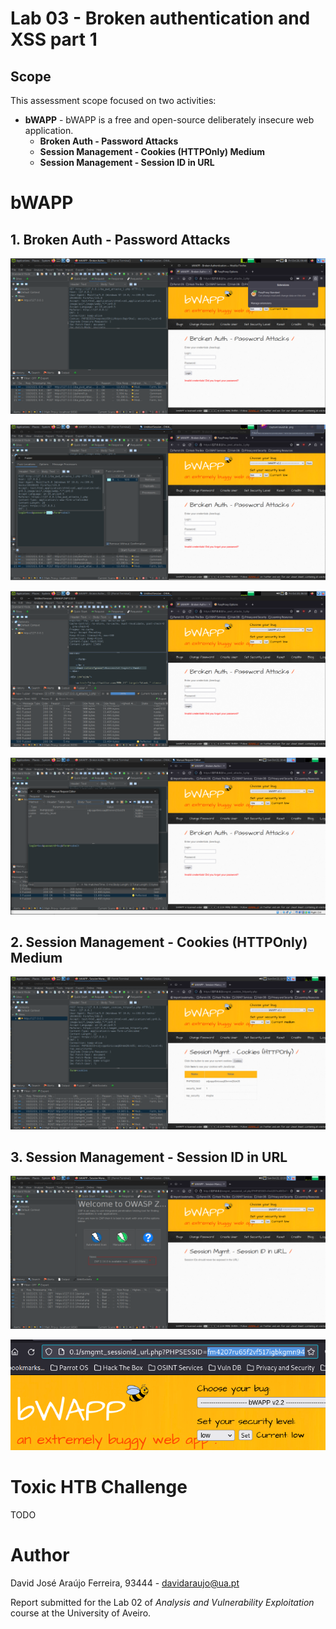 # Lab 03 - Broken authentication and XSS part 1

## Scope

This assessment scope focused on two activities:

- **bWAPP** - bWAPP is a free and open-source deliberately insecure web application.
  - **Broken Auth - Password Attacks**
  - **Session Management - Cookies (HTTPOnly) Medium**
  - **Session Management - Session ID in URL**

# bWAPP

## 1. Broken Auth - Password Attacks

![01](./prints/2023-10-20_11-32.png)

![02](./prints/2023-10-20_11-51.png)

![03](./prints/2023-10-20_11-53.png)

![04](./prints/Screenshot%20from%202023-10-22%2015-42-08.png)

<P style="page-break-before: always">

## 2. Session Management - Cookies (HTTPOnly) Medium

![05](./prints/Screenshot%20from%202023-10-22%2016-57-57.png)

## 3. Session Management - Session ID in URL 

![06](./prints/Screenshot%20from%202023-10-22%2017-20-12.png)

![07](./prints/Screenshot%20from%202023-10-22%2017-20-42.png)

# Toxic HTB Challenge

TODO

# Author

David José Araújo Ferreira, 93444 - [davidaraujo@ua.pt](mailto:davidaraujo@ua.pt)

Report submitted for the Lab 02 of _Analysis and Vulnerability Exploitation_ course at the University of Aveiro.
